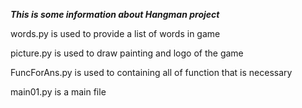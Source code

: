 ***This is some information about Hangman project***

words.py is used to provide a list of words in game 

picture.py is used to draw painting and logo of the game 

FuncForAns.py is used to containing all of function that is necessary 

main01.py is a main file 
